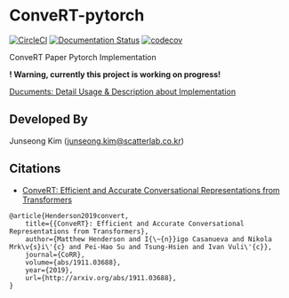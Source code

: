 # ConveRT-pytorch

[![CircleCI](https://circleci.com/gh/codertimo/ConveRT-pytorch.svg?style=svg)](https://circleci.com/gh/codertimo/ConveRT-pytorch)
[![Documentation Status](https://readthedocs.org/projects/ansicolortags/badge/?version=latest)](https://codertimo.github.io/convert/index.html)
[![codecov](https://codecov.io/gh/codertimo/ConveRT-pytorch/branch/master/graph/badge.svg)](https://codecov.io/gh/codertimo/ConveRT-pytorch)

ConveRT Paper Pytorch Implementation

**! Warning, currently this project is working on progress!**

[Ducuments: Detail Usage & Description about Implementation](https://codertimo.github.io/convert/index.html)

## Developed By

Junseong Kim (junseong.kim@scatterlab.co.kr)

## Citations

- [ConveRT: Efficient and Accurate Conversational Representations from Transformers](https://arxiv.org/abs/1911.03688)

```bibtext
@article{Henderson2019convert,
    title={{ConveRT}: Efficient and Accurate Conversational Representations from Transformers},
    author={Matthew Henderson and I{\~{n}}igo Casanueva and Nikola Mrk\v{s}i\'{c} and Pei-Hao Su and Tsung-Hsien and Ivan Vuli\'{c}},
    journal={CoRR},
    volume={abs/1911.03688},
    year={2019},
    url={http://arxiv.org/abs/1911.03688},
}
```

